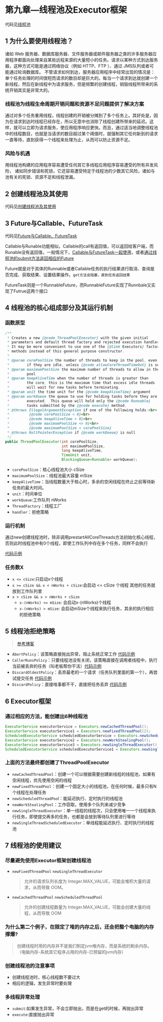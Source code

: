 # 第九章—线程池及Executor框架

代码见[线程池](src/main/java/chapter9pool)

## 1 为什么要使用线程池？

诸如 Web 服务器、数据库服务器、文件服务器或邮件服务器之类的许多服务器应用程序都面向处理来自某些远程来源的大量短小的任务。请求以某种方式到达服务器，这种方式可能是通过网络协议（例如 HTTP、FTP ）、通过 JMS队列或者可能通过轮询数据库。	不管请求如何到达，服务器应用程序中经常出现的情况是：单个任务处理的时间很短而请求的数目却是巨大的。每当一个请求到达就创建一个新线程，然后在新线程中为请求服务，但是频繁的创建线程，销毁线程所带来的系统开销其实是非常大的。

### 线程池为线程生命周期开销问题和资源不足问题提供了解决方案

通过对多个任务重用线程，线程创建的开销被分摊到了多个任务上。其好处是，因为在请求到达时线程已经存在，所以无意中也消除了线程创建所带来的延迟。这样，就可以立即为请求服务，使应用程序响应更快。而且，通过适当地调整线程池中的线程数目，也就是当请求的数目超过某个阈值时，就强制其它任何新到的请求一直等待，直到获得一个线程来处理为止，从而可以防止资源不足。

### 风险与机遇  
用线程池构建的应用程序容易遭受任何其它多线程应用程序容易遭受的所有并发风险，
诸如同步错误和死锁，它还容易遭受特定于线程池的少数其它风险，诸如与池有关的死锁、资源不足和线程泄漏。

## 2 创建线程池及其使用

代码见[创建线程池及其使用](src/main/java/chapter9pool/section2ThreadPoolCreate)

## 3 Future与Callable、FutureTask

代码见[Future与Callable、FutureTask](src/main/java/chapter9pool/section3CallableFutureTask)

Callable与Runable功能相似，Callable的call有返回值，可以返回给客户端，而Runable没有返回值，一般情况下，[Callable与FutureTask一起使用](src/main/java/chapter9pool/section3CallableFutureTask/CallableDemo.java)，或者[通过线程池的submit方法返回相应的Future](src/main/java/chapter9pool/section3CallableFutureTask/ThreadPoolDemo.java)

Future就是对于具体的Runnable或者Callable任务的执行结果进行取消、查询是否完成、获取结果、设置结果操作。`get方法会阻塞，直到任务返回结果`

FutureTask则是一个RunnableFuture，而RunnableFuture实现了Runnbale又实现了Futrue这两个接口


## 4 线程池的核心组成部分及其运行机制

### 函数原型

```java
/**
 * Creates a new {@code ThreadPoolExecutor} with the given initial
 * parameters and default thread factory and rejected execution handler.
 * It may be more convenient to use one of the {@link Executors} factory
 * methods instead of this general purpose constructor.
 *
 * @param corePoolSize the number of threads to keep in the pool, even
 *        if they are idle, unless {@code allowCoreThreadTimeOut} is set
 * @param maximumPoolSize the maximum number of threads to allow in the
 *        pool
 * @param keepAliveTime when the number of threads is greater than
 *        the core, this is the maximum time that excess idle threads
 *        will wait for new tasks before terminating.
 * @param unit the time unit for the {@code keepAliveTime} argument
 * @param workQueue the queue to use for holding tasks before they are
 *        executed.  This queue will hold only the {@code Runnable}
 *        tasks submitted by the {@code execute} method.
 * @throws IllegalArgumentException if one of the following holds:<br>
 *         {@code corePoolSize < 0}<br>
 *         {@code keepAliveTime < 0}<br>
 *         {@code maximumPoolSize <= 0}<br>
 *         {@code maximumPoolSize < corePoolSize}
 * @throws NullPointerException if {@code workQueue} is null
 */
public ThreadPoolExecutor(int corePoolSize,
                          int maximumPoolSize,
                          long keepAliveTime,
                          TimeUnit unit,
                          BlockingQueue<Runnable> workQueue);
```
+ `corePoolSize`：核心线程池大小 cSize
+ `maximumPoolSize`：线程池最大容量  mSize
+ `keepAliveTime`：当线程数量大于核心时，多余的空闲线程在终止之前等待新任务的最大时间。
+ `unit`：时间单位
+ `workQueue`:工作队列 nWorks
+ `ThreadFactory`：线程工厂
+ `handler`：拒绝策略

### 运行机制

通过new创建线程池时，除非调用prestartAllCoreThreads方法初始化核心线程，否则此时线程池中有0个线程，即使工作队列中存在多个任务，同样不会执行

[代码示例](src/main/java/chapter9pool/section4CoreThreads/ThreadPoolDemo.java)

### 任务数X

+ `x <= cSize`:只启动x个线程
+ `x >= cSize && x < nWorks + cSize`:会启动 <= cSize 个线程 其他的任务就放到工作队列里
+ `x > cSize && x > nWorks + cSize`
  + `x-(nWorks) <= mSize`:  会启动x-(nWorks)个线程
  + `x-(nWorks) > mSize`:  会启动mSize个线程来执行任务，其余的执行相应的拒绝策略

## 5 线程池拒绝策略

> [参考博客](https://www.cnblogs.com/skywang12345/p/3512947.html)

+ `AbortPolicy`：该策略直接抛出异常，阻止系统正常工作 [代码示例](src/main/java/chapter9pool/section5RejectPolicy/AbortPolicyDemo.java)
+ `CallerRunsPolicy`：只要线程池没有关闭，该策略直接在调用者线程中，执行当前被丢弃的任务（叫老板帮你干活）[代码示例](src/main/java/chapter9pool/section5RejectPolicy/CallerRunsPolicyDemo.java)
+ `DiscardOldestPolicy`：丢弃最老的一个请求（任务队列里面的第一个），再尝试提交任务 [代码示例](src/main/java/chapter9pool/section5RejectPolicy/DiscardOldestPolicyDemo.java)
+ `DiscardPolicy`：直接啥事都不干，直接把任务丢弃 [代码示例](src/main/java/chapter9pool/section5RejectPolicy/DiscardPolicyDemo.java)

## 6 Executor框架

### 通过相应的方法，能创建出6种线程池

```java
ExecutorService executorService = Executors.newCachedThreadPool();
ExecutorService executorService1 = Executors.newFixedThreadPool(2);
ScheduledExecutorService scheduledExecutorService = Executors.newScheduledThreadPool(1);
ExecutorService executorService2 = Executors.newWorkStealingPool();
ExecutorService executorService3 = Executors.newSingleThreadExecutor();
ScheduledExecutorService scheduledExecutorService1 = Executors.newSingleThreadScheduledExecutor();
```

### 上面的方法最终都创建了ThreadPoolExecutor

+ `newCachedThreadPool`：创建一个可以根据需要创建新线程的线程池，如果有空闲线程，优先使用空闲的线程
+ `newFixedThreadPool`：创建一个固定大小的线程池，在任何时候，最多只有N个线程在处理任务
+ `newScheduledThreadPoo`l：能延迟执行、定时执行的线程池
+ `newWorkStealingPool`：工作窃取，使用多个队列来减少竞争
+ `newSingleThreadExecutor`：单一线程的线程次，只会使用唯一一个线程来执行任务，即使提交再多的任务，也都是会放到等待队列里进行等待
+ `newSingleThreadScheduledExecutor`：单线程能延迟执行、定时执行的线程池

## 7 线程池的使用建议

### 尽量避免使用Executor框架创建线程池

+ `newFixedThreadPool`  `newSingleThreadExecutor`
  > 允许的请求队列长度为 Integer.MAX_VALUE，可能会堆积大量的请求，从而导致 OOM。

+ `newCachedThreadPool` `newScheduledThreadPool`
  > 允许的创建线程数量为 Integer.MAX_VALUE，可能会创建大量的线程，从而导致 OOM

### 为什么第二个例子，在限定了堆的内存之后，还会把整个电脑的内存撑爆?

> 创建线程时用的内存并不是我们制定jvm堆内存，而是系统的剩余内存。（电脑内存-系统其它程序占用的内存-已预留的jvm内存）

### 创建线程池的注意事项

+ 创建线程池时，核心线程数不要过大
+ 相应的逻辑，发生异常时要处理

### 多线程异常处理

+ `submit`:如果发生异常，不会立即抛出，而是在get的时候，再抛出异常
+ `execute`:直接抛出异常
